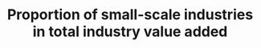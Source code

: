 ---
data_non_statistical: true
goal_meta_link: http://unstats.un.org/sdgs/files/metadata-compilation/Metadata-Goal-9.pdf
graph: null
graph_title: Proportion of small-scale industries in total industry value added
graph_type: null
has_metadata: true
indicator: 9.3.1
indicator_definition: Value added is the total value of goods and services produced
  by an industry in the given reference period. The indicator is computed as the total
  value added of small scale industries (as defined in the survey) divided by the
  total value added of industries of all sizes and multiplied by 100.
indicator_name: Proportion of small-scale industries in total industry value added
indicator_sort_order: 09-03-01
indicator_variable: null
layout: indicator
national_geographical_coverage: United States
permalink: /9-3-1/
published: true
rationale_interpretation: Small scale industry plays an important in the economy of
  all countries which can be established with the small amount of investment. Such
  industries are based on processing local raw materials. It generates employment
  and self-employment. Their share in total value added best describes the size and
  structure of small industry. This indicator is also well-correlated with other indicators
  such as the income and employment generated by small scale industry.
reporting_status: notstarted
sdg_goal: 9
source_active_1: true
source_notes_1: null
source_title_1: null
target: Increase the access of small-scale industrial and other enterprises, in particular
  in developing countries, to financial services, including affordable credit, and
  their integration into value chains and markets.
target_id: '9.3'
title: Proportion of small-scale industries in total industry value added
un_custodial_agency: 'UNIDO (Partnering Agencies: UNCDF)'
un_designated_tier: '2'
variable_description: null
variable_notes: null
---
